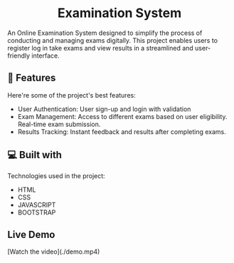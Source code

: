 <h1 align="center" id="title">Examination System</h1>

<p id="description">An Online Examination System designed to simplify the process of conducting and managing exams digitally. This project enables users to register log in take exams and view results in a streamlined and user-friendly interface.</p>

<h2>🧐 Features</h2>

Here're some of the project's best features:

- User Authentication: User sign-up and login with validation
- Exam Management: Access to different exams based on user eligibility. Real-time exam submission.
- Results Tracking: Instant feedback and results after completing exams.

<h2>💻 Built with</h2>

Technologies used in the project:

- HTML
- CSS
- JAVASCRIPT
- BOOTSTRAP

<h2> Live Demo </h2>
[Watch the video](./demo.mp4)
